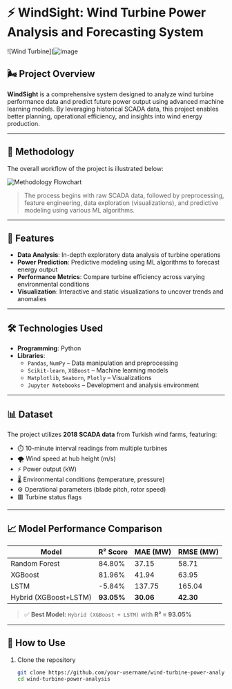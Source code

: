 # ⚡ WindSight: Wind Turbine Power Analysis and Forecasting System

![Wind Turbine](![image](https://github.com/user-attachments/assets/404344bd-3947-4be7-8630-bb3040a6b957)

## 🌬️ Project Overview  
**WindSight** is a comprehensive system designed to analyze wind turbine performance data and predict future power output using advanced machine learning models. By leveraging historical SCADA data, this project enables better planning, operational efficiency, and insights into wind energy production.

---

## 🧭 Methodology

The overall workflow of the project is illustrated below:

![Methodology Flowchart](./e5ef245f-4a0b-4e81-8104-d40b4b56a06f.png)

> The process begins with raw SCADA data, followed by preprocessing, feature engineering, data exploration (visualizations), and predictive modeling using various ML algorithms.

---

## 🚀 Features  

- **Data Analysis**: In-depth exploratory data analysis of turbine operations  
- **Power Prediction**: Predictive modeling using ML algorithms to forecast energy output  
- **Performance Metrics**: Compare turbine efficiency across varying environmental conditions  
- **Visualization**: Interactive and static visualizations to uncover trends and anomalies  

---

## 🛠️ Technologies Used  

- **Programming**: Python  
- **Libraries**:  
  - `Pandas`, `NumPy` – Data manipulation and preprocessing  
  - `Scikit-learn`, `XGBoost` – Machine learning models  
  - `Matplotlib`, `Seaborn`, `Plotly` – Visualizations  
  - `Jupyter Notebooks` – Development and analysis environment  

---

## 📊 Dataset  

The project utilizes **2018 SCADA data** from Turkish wind farms, featuring:

- ⏱️ 10-minute interval readings from multiple turbines  
- 🌪️ Wind speed at hub height (m/s)  
- ⚡ Power output (kW)  
- 🌡️ Environmental conditions (temperature, pressure)  
- ⚙️ Operational parameters (blade pitch, rotor speed)  
- 🟥 Turbine status flags  

---

## 📈 Model Performance Comparison  

| Model                 | R² Score | MAE (MW) | RMSE (MW) |
|----------------------|----------|----------|-----------|
| Random Forest        | 84.80%   | 37.15    | 58.71     |
| XGBoost              | 81.96%   | 41.94    | 63.95     |
| LSTM                 | -5.84%   | 137.75   | 165.04    |
| Hybrid (XGBoost+LSTM)| **93.05%** | **30.06** | **42.30**  |

> ✅ **Best Model:** `Hybrid (XGBoost + LSTM)` with **R² = 93.05%**

---

## 📌 How to Use

1. Clone the repository  
   ```bash
   git clone https://github.com/your-username/wind-turbine-power-analysis.git
   cd wind-turbine-power-analysis
